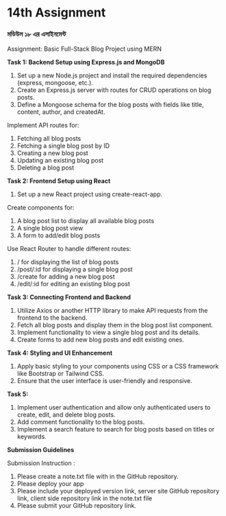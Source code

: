 # 14th Assignment

### **মডিউল ১৮ এর এসাইনমেন্ট**

Assignment: Basic Full-Stack Blog Project using MERN

**Task 1: Backend Setup using Express.js and MongoDB**

1. Set up a new Node.js project and install the required dependencies (express, mongoose, etc.).
2. Create an Express.js server with routes for CRUD operations on blog posts.
3. Define a Mongoose schema for the blog posts with fields like title, content, author, and createdAt.

Implement API routes for:

1. Fetching all blog posts
2. Fetching a single blog post by ID
3. Creating a new blog post
4. Updating an existing blog post
5. Deleting a blog post

**Task 2: Frontend Setup using React**

1. Set up a new React project using create-react-app.

Create components for:

1. A blog post list to display all available blog posts
2. A single blog post view
3. A form to add/edit blog posts

Use React Router to handle different routes:

1. / for displaying the list of blog posts
2. /post/:id for displaying a single blog post
3. /create for adding a new blog post
4. /edit/:id for editing an existing blog post

**Task 3: Connecting Frontend and Backend**

1. Utilize Axios or another HTTP library to make API requests from the frontend to the backend.
2. Fetch all blog posts and display them in the blog post list component.
3. Implement functionality to view a single blog post and its details.
4. Create forms to add new blog posts and edit existing ones.

**Task 4: Styling and UI Enhancement**

1. Apply basic styling to your components using CSS or a CSS framework like Bootstrap or Tailwind CSS.
2. Ensure that the user interface is user-friendly and responsive.

**Task 5:**

1. Implement user authentication and allow only authenticated users to create, edit, and delete blog posts.
2. Add comment functionality to the blog posts.
3. Implement a search feature to search for blog posts based on titles or keywords.

**Submission Guidelines**

Submission Instruction :

1. Please create a note.txt file with in the GitHub repository.
2. Please deploy your app
3. Please include your deployed version link, server site GitHub repository link, client side repository link in the note.txt file
4. Please submit your GitHub repository link.
